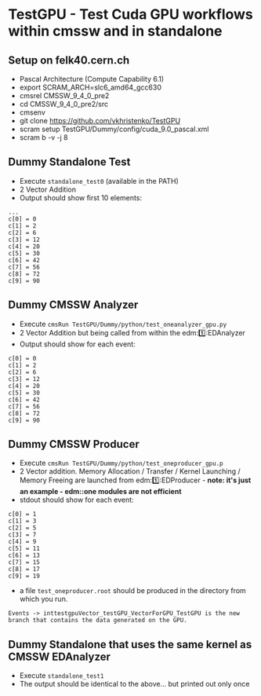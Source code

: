 # TestGPU - Test Cuda GPU workflows within cmssw and in standalone


## Setup on felk40.cern.ch
- Pascal Architecture (Compute Capability 6.1)
- export SCRAM\_ARCH=slc6\_amd64\_gcc630 
- cmsrel CMSSW\_9\_4\_0\_pre2
- cd CMSSW\_9\_4\_0\_pre2/src
- cmsenv
- git clone https://github.com/vkhristenko/TestGPU
- scram setup TestGPU/Dummy/config/cuda\_9.0\_pascal.xml
- scram b -v -j 8

## Dummy Standalone Test
- Execute `standalone_test0` (available in the PATH)
- 2 Vector Addition
- Output should show first 10 elements:
```
...
c[0] = 0
c[1] = 2
c[2] = 6
c[3] = 12
c[4] = 20
c[5] = 30
c[6] = 42
c[7] = 56
c[8] = 72
c[9] = 90
```

## Dummy CMSSW Analyzer
- Execute `cmsRun TestGPU/Dummy/python/test_oneanalyzer_gpu.py`
- 2 Vector Addition but being called from within the edm::one::EDAnalyzer
- Output should show for each event:
```
c[0] = 0
c[1] = 2
c[2] = 6
c[3] = 12
c[4] = 20
c[5] = 30
c[6] = 42
c[7] = 56
c[8] = 72
c[9] = 90
```

## Dummy CMSSW Producer
- Execute `cmsRun TestGPU/Dummy/python/test_oneproducer_gpu.p`
- 2 Vector addition. Memory Allocation / Transfer / Kernel Launching / Memory Freeing are launched from edm::one::EDProducer  - __note: it's just an example - edm::one modules are not efficient__
- stdout should show for each event:
```
c[0] = 1
c[1] = 3
c[2] = 5
c[3] = 7
c[4] = 9
c[5] = 11
c[6] = 13
c[7] = 15
c[8] = 17
c[9] = 19
```
- a file `test_oneproducer.root` should be produced in the directory from which you run.
```
Events -> inttestgpuVector_testGPU_VectorForGPU_TestGPU is the new branch that contains the data generated on the GPU.
```

## Dummy Standalone that uses the same kernel as CMSSW EDAnalyzer
- Execute `standalone_test1`
- The output should be identical to the above... but printed out only once
